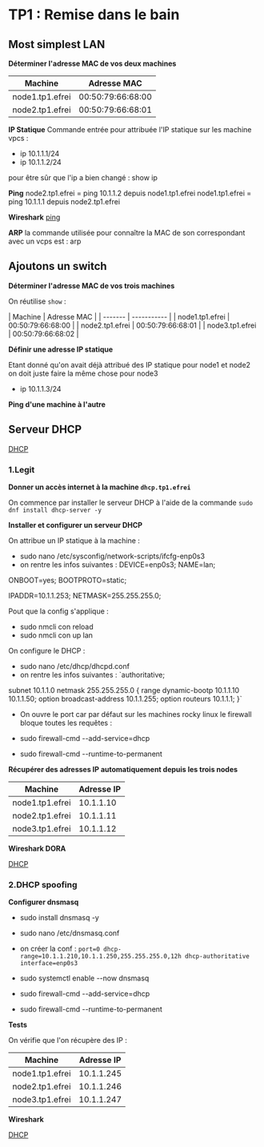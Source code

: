 # TP1 : Remise dans le bain

## Most simplest LAN 

**Déterminer l'adresse MAC de vos deux machines**

| Machine | Adresse MAC |
| ------- | ------- |
| node1.tp1.efrei | 00:50:79:66:68:00 |
| node2.tp1.efrei | 00:50:79:66:68:01 |

**IP Statique**
Commande entrée pour attribuée l'IP statique sur les machine vpcs :
- ip 10.1.1.1/24
- ip 10.1.1.2/24

pour être sûr que l'ip a bien changé : show ip

**Ping**
node2.tp1.efrei = ping 10.1.1.2 depuis node1.tp1.efrei
node1.tp1.efrei = ping 10.1.1.1 depuis node2.tp1.efrei

**Wireshark**
[ping](capture/ping.pcapng)

**ARP**
la commande utilisée pour connaître la MAC de son correspondant avec un vcps est : arp

## Ajoutons un switch

**Déterminer l'adresse MAC de vos trois machines**

On réutilise `show` :

| Machine | Adresse MAC |
| ------- | ----------- |
| node1.tp1.efrei | 00:50:79:66:68:00 | 
| node2.tp1.efrei | 00:50:79:66:68:01 |
| node3.tp1.efrei | 00:50:79:66:68:02 |

**Définir une adresse IP statique**
 
Etant donné qu'on avait déjà attribué des IP statique pour node1 et node2 on doit juste faire la même chose pour node3
- ip 10.1.1.3/24

**Ping d'une machine à l'autre**

## Serveur DHCP

[DHCP](capture/ping_part2.pcapng)

### 1.Legit 

**Donner un accès internet à la machine `dhcp.tp1.efrei`**

On commence par installer le serveur DHCP à l'aide de la commande `sudo dnf install dhcp-server -y`

**Installer et configurer un serveur DHCP**

On attribue un IP statique à la machine : 

- sudo nano /etc/sysconfig/network-scripts/ifcfg-enp0s3
- on rentre les infos suivantes :
DEVICE=enp0s3;
NAME=lan;

ONBOOT=yes;
BOOTPROTO=static;

IPADDR=10.1.1.253;
NETMASK=255.255.255.0;

Pout que la config s'applique :
- sudo nmcli con reload
- sudo nmcli con up lan

On configure le DHCP :

- sudo nano /etc/dhcp/dhcpd.conf
- on rentre les infos suivantes : 
`authoritative;

subnet 10.1.1.0 netmask 255.255.255.0 {
	range dynamic-bootp 10.1.1.10 10.1.1.50;
	option broadcast-address 10.1.1.255;
	option routeurs 10.1.1.1;
}`

- On ouvre le port car par défaut sur les machines rocky linux le firewall bloque toutes les requêtes :

- sudo firewall-cmd --add-service=dhcp
- sudo firewall-cmd --runtime-to-permanent

**Récupérer des adresses IP automatiquement depuis les trois nodes**

| Machine | Adresse IP |
| ------- | ---------- |
| node1.tp1.efrei | 10.1.1.10 |
| node2.tp1.efrei | 10.1.1.11 |
| node3.tp1.efrei | 10.1.1.12 |

**Wireshark DORA**

[DHCP](capture/DORA.pcapng)

### 2.DHCP spoofing

**Configurer dnsmasq**

- sudo install dnsmasq -y
- sudo nano /etc/dnsmasq.conf
- on créer la conf :
`port=0
 dhcp-range=10.1.1.210,10.1.1.250,255.255.255.0,12h
 dhcp-authoritative
 interface=enp0s3` 

- sudo systemctl enable --now dnsmasq
- sudo firewall-cmd --add-service=dhcp
- sudo firewall-cmd --runtime-to-permanent 

**Tests**

On vérifie que l'on récupère des IP : 


| Machine | Adresse IP |
| ------- | ----------- |
| node1.tp1.efrei | 10.1.1.245 |
| node2.tp1.efrei | 10.1.1.246 |
| node3.tp1.efrei | 10.1.1.247 |


**Wireshark**

[DHCP](capture/DHCP_Spoof.pcapng)

